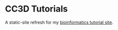 # CC3D Tutorials

A static-site refresh for my [bioinformatics tutorial site](https://cc3dadvancedtuts.wordpress.com).